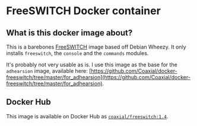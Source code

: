 # FreeSWITCH Docker container

## What is this docker image about?
This is a barebones [FreeSWITCH](https://freeswitch.org/) image based off Debian
Wheezy. It only installs `freeswitch`, the `console` and the `commands` modules.

It's probably not very usable as is. I use this image as the base for the `adhearsion` image, available here: [https://github.com/Coaxial/docker-freeswitch/tree/master/for_adhearsion](https://github.com/Coaxial/docker-freeswitch/tree/master/for_adhearsion).

## Docker Hub
This image is available on Docker Hub as [`coaxial/freeswitch:1.4`](https://registry.hub.docker.com/u/coaxial/freeswitch/).
